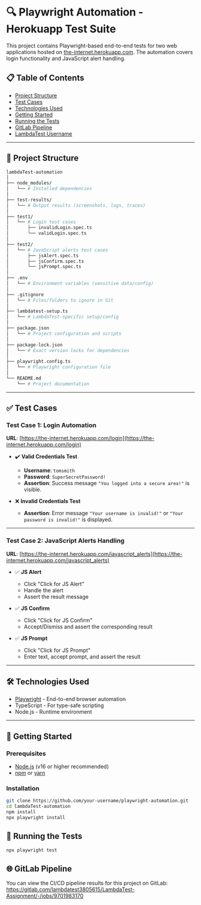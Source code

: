 # 🔍 Playwright Automation - Herokuapp Test Suite

This project contains Playwright-based end-to-end tests for two web applications hosted on [the-internet.herokuapp.com](https://the-internet.herokuapp.com/). The automation covers login functionality and JavaScript alert handling.

## 📋 Table of Contents

- [Project Structure](#file_folder-project-structure)
- [Test Cases](#-test-cases)
- [Technologies Used](#-technologies-used)
- [Getting Started](#rocket-getting-started)
- [Running the Tests](#runner-running-the-tests)
- [GitLab Pipeline](#gitlab-pipeline)
- [LambdaTest Username](#username)


---

## :file_folder: Project Structure
```bash
lambdaTest-automation  
│  
├── node_modules/  
│   └── # Installed dependencies  
│  
├── test-results/  
│   └── # Output results (screenshots, logs, traces)  
│  
├── test1/  
│   └── # Login test cases  
│       ├── invalidLogin.spec.ts  
│       └── validLogin.spec.ts  
│  
├── test2/  
│   └── # JavaScript alerts test cases  
│       ├── jsAlert.spec.ts  
│       ├── jsConfirm.spec.ts  
│       └── jsPrompt.spec.ts  
│  
├── .env  
│   └── # Environment variables (sensitive data/config)  
│  
├── .gitignore  
│   └── # Files/folders to ignore in Git  
│  
├── lambdatest-setup.ts  
│   └── # LambdaTest-specific setup/config  
│  
├── package.json  
│   └── # Project configuration and scripts  
│  
├── package-lock.json  
│   └── # Exact version locks for dependencies  
│  
├── playwright.config.ts  
│   └── # Playwright configuration file  
│  
└── README.md  
    └── # Project documentation
```


---

## ✅ Test Cases

### Test Case 1: Login Automation

**URL**: [https://the-internet.herokuapp.com/login](https://the-internet.herokuapp.com/login)

- ✔️ **Valid Credentials Test**  
  - **Username**: `tomsmith`  
  - **Password**: `SuperSecretPassword!`  
  - **Assertion**: Success message `"You logged into a secure area!"` is visible.

- ❌ **Invalid Credentials Test**  
  - **Assertion**: Error message `"Your username is invalid!"` or `"Your password is invalid!"` is displayed.

---

### Test Case 2: JavaScript Alerts Handling

**URL**: [https://the-internet.herokuapp.com/javascript_alerts](https://the-internet.herokuapp.com/javascript_alerts)

- ✅ **JS Alert**  
  - Click "Click for JS Alert"  
  - Handle the alert  
  - Assert the result message

- ✅ **JS Confirm**  
  - Click "Click for JS Confirm"  
  - Accept/Dismiss and assert the corresponding result

- ✅ **JS Prompt**  
  - Click "Click for JS Prompt"  
  - Enter text, accept prompt, and assert the result

---

## 🛠️ Technologies Used

- [Playwright](https://playwright.dev/) - End-to-end browser automation
- TypeScript - For type-safe scripting
- Node.js - Runtime environment

---

## 🚀 Getting Started

### Prerequisites

- [Node.js](https://nodejs.org/) (v16 or higher recommended)
- [npm](https://www.npmjs.com/) or [yarn](https://yarnpkg.com/)

### Installation

```bash
git clone https://github.com/your-username/playwright-automation.git
cd lambdaTest-automation
npm install
npx playwright install
 ```

## 🏃 Running the Tests
```bash
npx playwright test
```

## 🌐 GitLab Pipeline
You can view the CI/CD pipeline results for this project on GitLab: https://gitlab.com/lambdatest3805615/LambdaTest-Assignment/-/jobs/9701983170


